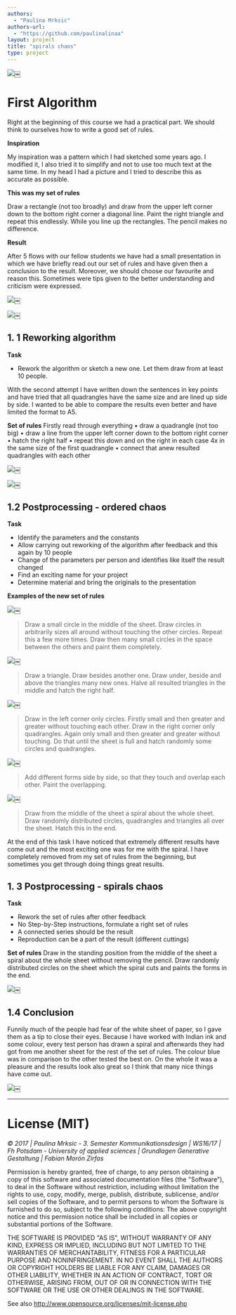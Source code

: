 ```yaml
--- 
authors: 
  - "Paulina Mrksic"
authors-url: 
  - "https://github.com/paulinalinaa"
layout: project
title: "spirals chaos"
type: project
---
```


![](splash.png)￼



# First Algorithm
Right at the beginning of this course we had a practical part.
We should think to ourselves how to write a good set of rules.

**Inspiration**

My inspiration was a pattern which I had sketched some years ago. I modified it, I also tried it to simplify and not to use too much text at the same time. In my head I had a picture and I tried to describe this as accurate as possible.

**This was my set of rules**

Draw a rectangle (not too broadly) and draw from the upper left corner down to the bottom right corner a diagonal line. Paint the right triangle and repeat this endlessly. While you line up the rectangles. The pencil makes no difference.

**Result**

After 5 flows with our fellow students we have had a small presentation in which we have briefly read out our set of rules and have given then a conclusion to the result. Moreover, we should choose our favourite and reason this.
Sometimes were tips given to the better understanding and criticism were expressed.

![](assets/images/1ergebnis.png)￼

![](assets/images/1ergebnis2.png)￼

## 1. 1 Reworking algorithm 
**Task**
- Rework the algorithm or sketch a new one. Let them draw from at least 10 people.

With the second attempt I have written down the sentences in key points and have tried that all quadrangles have the same size and are lined up side by side. I wanted to be able to compare the results even better and have limited the format to A5.

**Set of rules**
Firstly read through everything
• draw a quadrangle (not too big)
• draw a line from the upper left corner down to the bottom right corner
• hatch the right half
• repeat this down and on the right in each case 4x in the same size of the first quadrangle
• connect that anew resulted quadrangles with each other

![](assets/images/2ergebnis.png)￼

![](assets/images/2ergebnis2.png)￼

## 1.2 Postprocessing - ordered chaos
**Task**
- Identify the parameters and the constants
- Allow carrying out reworking of the algorithm after feedback and this again by 10 people
- Change of the parameters per person and identifies like itself the result changed
- Find an exciting name for your project
- Determine material and bring the originals to the presentation

**Examples of the new set of rules**

![](assets/images/3circles.png)￼


>Draw a small circle in the middle of the sheet. Draw circles in arbitrarily sizes all around without touching the other circles. Repeat this a few more times. Draw then many small circles in the space between the others and paint them completely.

![](assets/images/4triangle.png)￼


>Draw a triangle. Draw besides another one. Draw under, beside and above the triangles many new ones. Halve all resulted triangles in the middle and hatch the right half.

![](assets/images/6circle-sqaure.png)￼


>Draw in the left corner only circles. Firstly small and then greater and greater without touching each other. Draw in the right corner only quadrangles. Again only small and then greater and greater without touching. Do that until the sheet is full and hatch randomly some circles and quadrangles. 

![](assets/images/7mixed-forms.png)￼


>Add different forms side by side, so that they touch and overlap each other. Paint the overlapping.

![](assets/images/5spiral.png)￼


>Draw from the middle of the sheet a spiral about the whole sheet. Draw randomly distributed circles, quadrangles and triangles all over the sheet. Hatch this in the end. 

At the end of this task I have noticed that extremely different results have come out and the most exciting one was for me with the spiral. I have completely removed from my set of rules from the beginning, but sometimes you get through doing things great results.

## 1. 3 Postprocessing - spirals chaos
**Task**
- Rework the set of rules after other feedback
- No Step-by-Step instructions, formulate a right set of rules
- A connected series should be the result
- Reproduction can be a part of the result (different cuttings)

**Set of rules**
Draw in the standing position from the middle of the sheet a spiral about the whole sheet without removing the pencil. Draw randomly distributed circles on the sheet which the spiral cuts and paints the forms in the end.

![](assets/images/8result.png)￼



## 1.4 Conclusion
Funnily much of the people had fear of the white sheet of paper, so I gave them as a tip to close their eyes.
Because I have worked with Indian ink and some colour, every test person has drawn a spiral and afterwards they had got from me another sheet for the rest of the set of rules.
The colour blue was in comparison to the other tested the best on.
On the whole it was a pleasure and the results look also great so I think that many nice things have come out.

![](assets/images/9favourite.png)￼


- - -

# License (MIT)
*© 2017 | Paulina Mrksic - 3. Semester Kommunikationsdesign | WS16/17 | Fh Potsdam - University of applied sciences |  Grundlagen Generative Gestaltung | Fabian Morón Zirfas*

Permission is hereby granted, free of charge, to any person obtaining a copy of this software and associated documentation files (the "Software"), to deal in the Software without restriction, including without limitation the rights to use, copy, modify, merge, publish, distribute, sublicense, and/or sell copies of the Software, and to permit persons to whom the Software is furnished to do so, subject to the following conditions: The above copyright notice and this permission notice shall be included in all copies or substantial portions of the Software.

THE SOFTWARE IS PROVIDED "AS IS", WITHOUT WARRANTY OF ANY KIND, EXPRESS OR IMPLIED, INCLUDING BUT NOT LIMITED TO THE WARRANTIES OF MERCHANTABILITY, FITNESS FOR A PARTICULAR PURPOSE AND NONINFRINGEMENT. IN NO EVENT SHALL THE AUTHORS OR COPYRIGHT HOLDERS BE LIABLE FOR ANY CLAIM, DAMAGES OR OTHER LIABILITY, WHETHER IN AN ACTION OF CONTRACT, TORT OR OTHERWISE, ARISING FROM, OUT OF OR IN CONNECTION WITH THE SOFTWARE OR THE USE OR OTHER DEALINGS IN THE SOFTWARE.

See also http://www.opensource.org/licenses/mit-license.php

